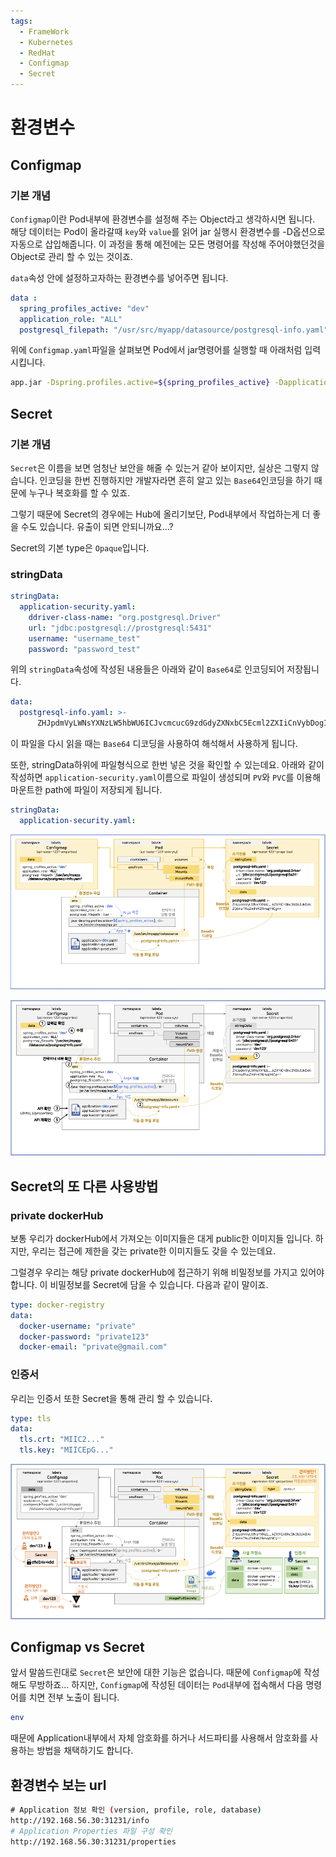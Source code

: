 ```yaml
---
tags:
  - FrameWork
  - Kubernetes
  - RedHat
  - Configmap
  - Secret
---
```

# 환경변수
##  Configmap
### 기본 개념
`Configmap`이란 Pod내부에 환경변수를 설정해 주는 Object라고 생각하시면 됩니다.
해당 데이터는 Pod이 올라갈때 `key`와 `value`를 읽어 jar 실행시 환경변수를 -D옵션으로 자동으로 삽입해줍니다.
이 과정을 통해 예전에는 모든 명령어를 작성해 주어야했던것을 Object로 관리 할 수 있는 것이죠.

`data`속성 안에 설정하고자하는 환경변수를 넣어주면 됩니다.

```yaml title="Configmap.yaml"
data :
  spring_profiles_active: "dev"
  application_role: "ALL"
  postgresql_filepath: "/usr/src/myapp/datasource/postgresql-info.yaml"
```

위에 `Configmap.yaml`파일을 살펴보면 Pod에서 jar명령어를 실행할 때 아래처럼 입력시킵니다.

```bash
app.jar -Dspring.profiles.active=${spring_profiles_active} -Dapplication.role=${application_role} -Dpostgresql.filepath=${postgresql_filepath} 50 Jps -Dapplication.home=/usr/java/openjdk-17 -Xms8m -Djdk.module.main=jdk.jcmd
```

## Secret
### 기본 개념
`Secret`은 이름을 보면 엄청난 보안을 해줄 수 있는거 같아 보이지만, 실상은 그렇지 않습니다.
인코딩을 한번 진행하지만 개발자라면 흔히 알고 있는 `Base64`인코딩을 하기 때문에 누구나 복호화를 할 수 있죠.

그렇기 때문에 Secret의 경우에는 Hub에 올리기보단, Pod내부에서 작업하는게 더 좋을 수도 있습니다. 유출이 되면 안되니까요...?

Secret의 기본 type은 `Opaque`입니다.

### stringData

```yaml title="Secret.yaml"
stringData:  
  application-security.yaml: 
    ddriver-class-name: "org.postgresql.Driver"
    url: "jdbc:postgresql://prostgresql:5431"
    username: "username_test"
    password: "password_test"
```

위의 `stringData`속성에 작성된 내용들은 아래와 같이 `Base64`로 인코딩되어 저장됩니다.

```yaml title="Secret.yaml"
data:
  postgresql-info.yaml: >-
      ZHJpdmVyLWNsYXNzLW5hbWU6ICJvcmcucG9zdGdyZXNxbC5Ecml2ZXIiCnVybDogImpkYmM6cG9zdGdyZXNxbDovL3Bvc3RncmVzcWw6NTQzMSIKdXNlcm5hbWU6ICJ0ZXN0IgpwYXNzd29yZDogInRlc3QxMjMiCg==
```

이 파일을 다시 읽을 때는  `Base64` 디코딩을 사용하여 해석해서 사용하게 됩니다.

또한, stringData하위에 파일형식으로 한번 넣은 것을 확인할 수 있는데요.
아래와 같이 작성하면 `application-security.yaml`이름으로 파일이 생성되며 `PV`와 `PVC`를 이용해 마운트한 path에 파일이 저장되게 됩니다.

```yaml title="Secret.yaml"
stringData:  
  application-security.yaml: 
```

![이미지](https://github.com/SubiYoon/SubiYoon.github.io/blob/main/Attached%20File/스크린샷%202025-03-10%20오후%209.56.12.png?raw=true)

![이미지](https://github.com/SubiYoon/SubiYoon.github.io/blob/main/Attached%20File/스크린샷%202025-03-10%20오후%209.56.43.png?raw=true)

## Secret의 또 다른 사용방법
### private dockerHub
보통 우리가 dockerHub에서 가져오는 이미지들은 대게 public한 이미지들 입니다.
하지만, 우리는 접근에 제한을 갖는 private한 이미지들도 갖을 수 있는데요.

그럴경우 우리는 해당 private dockerHub에 접근하기 위해 비밀정보를 가지고 있어야합니다.
이 비밀정보를 Secret에 담을 수 있습니다. 다음과 같이 말이죠.

```yaml title:"privateDockerHub.yaml"
type: docker-registry
data:
  docker-username: "private"
  docker-password: "private123"
  docker-email: "private@gmail.com"
```

### 인증서
우리는 인증서 또한 Secret을 통해 관리 할 수 있습니다.

```yaml title:"tls.yaml"
type: tls
data:
  tls.crt: "MIIC2..."
  tls.key: "MIICEpG..."
```

![이미지](https://github.com/SubiYoon/SubiYoon.github.io/blob/main/Attached%20File/스크린샷%202025-03-10%20오후%2010.07.22.png?raw=true)

## Configmap vs Secret
앞서 말씀드린대로 `Secret`은 보안에 대한 기능은 없습니다.
때문에 `Configmap`에 작성해도 무방하죠... 하지만, `Configmap`에 작성된 데이터는 `Pod`내부에 접속해서 다음 명령어를 치면 전부 노출이 됩니다.

```bash
env
```

때문에 Application내부에서 자체 암호화를 하거나 서드파티를 사용해서 암호화를 사용하는 방법을 채택하기도 합니다.


## 환경변수 보는 url
```bash
﻿# Application 정보 확인 (version, profile, role, database)
﻿http://192.168.56.30:31231/info
# Application Properties 파일 구성 확인 
﻿http://192.168.56.30:31231/properties
```